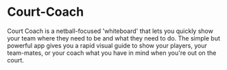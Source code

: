 # Court-Coach
Court Coach is a netball-focused 'whiteboard' that lets you quickly show your team where they need to be and what they need to do. The simple but powerful app gives you a rapid visual guide to show your players, your team-mates, or your coach what you have in mind when you're out on the court.
